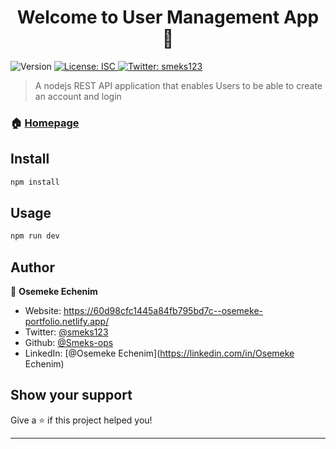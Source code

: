 <h1 align="center">Welcome to User Management App 👋</h1>
<p>
  <img alt="Version" src="https://img.shields.io/badge/version-1.0.0-blue.svg?cacheSeconds=2592000" />
  <a href="#" target="_blank">
    <img alt="License: ISC" src="https://img.shields.io/badge/License-ISC-yellow.svg" />
  </a>
  <a href="https://twitter.com/smeks123" target="_blank">
    <img alt="Twitter: smeks123" src="https://img.shields.io/twitter/follow/smeks123.svg?style=social" />
  </a>
</p>

> A nodejs REST API application that enables Users to be able to create an account and login

### 🏠 [Homepage](.)

## Install

```sh
npm install
```

## Usage

```sh
npm run dev
```

## Author

👤 **Osemeke Echenim**

- Website: https://60d98cfc1445a84fb795bd7c--osemeke-portfolio.netlify.app/
- Twitter: [@smeks123](https://twitter.com/smeks123)
- Github: [@Smeks-ops](https://github.com/Smeks-ops)
- LinkedIn: [@Osemeke Echenim](https://linkedin.com/in/Osemeke Echenim)

## Show your support

Give a ⭐️ if this project helped you!

---
